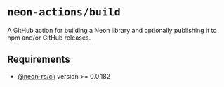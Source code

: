 # `neon-actions/build`

A GitHub action for building a Neon library and optionally publishing it to npm and/or GitHub releases.

## Requirements

- [@neon-rs/cli](https://www.npmjs.com/package/@neon-rs/cli) version >= 0.0.182
